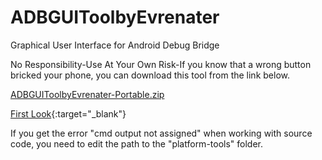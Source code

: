 # ADBGUIToolbyEvrenater
Graphical User Interface for Android Debug Bridge 

No Responsibility-Use At Your Own Risk-If you know that a wrong button bricked your phone, you can download this tool from the link below.

[ADBGUIToolbyEvrenater-Portable.zip](https://github.com/Ozgur-K/ADBGUIToolbyEvrenater/files/6759950/ADBGUIToolbyEvrenater-Portable.zip)

[First Look](https://youtu.be/wLrDkDZ0eMA){:target="_blank"}

If you get the error "cmd output not assigned" when working with source code, you need to edit the path to the "platform-tools" folder.
